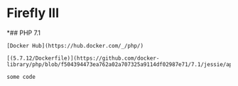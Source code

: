 # Firefly III

*## PHP 7.1

	[Docker Hub](https://hub.docker.com/_/php/)

	[(5.7.12/Dockerfile)](https://github.com/docker-library/php/blob/f504394473ea762a02a707325a9114df02987e71/7.1/jessie/apache/Dockerfile)

`some
code`
